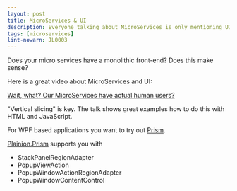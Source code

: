 ```yaml
---
layout: post
title: MicroServices & UI
description: Everyone talking about MicroServices is only mentioning UI less back-end services? Here is the answer how to handle the UI.
tags: [microservices]
lint-nowarn: JL0003
---
```


Does your micro services have a monolithic front-end? Does this make sense?

Here is a great video about MicroServices and UI:

[Wait, what? Our MicroServices have actual human users?](https://www.youtube.com/watch?v=jJxmi8nrHwg)

"Vertical slicing" is key. The talk shows great examples how to do this with HTML and JavaScript.

For WPF based applications you want to try out [Prism](https://github.com/PrismLibrary/Prism).

[Plainion.Prism](https://github.com/plainionist/Plainion.Prism) supports you with

- StackPanelRegionAdapter
- PopupViewAction
- PopupWindowActionRegionAdapter
- PopupWindowContentControl




